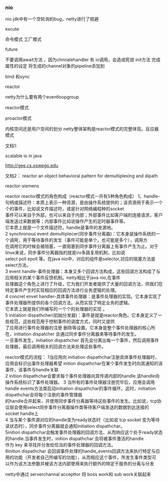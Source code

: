 ### nio 

nio jdk中有一个空轮询的bug，netty进行了规避

excute   

命令模式 
工厂模式

future


不要调用await方法 ，因为chnnalehandler 有 io调用，会造成死锁
init方法
完成属性的设定
将生成的channel对象的pipeline添加到

bind 和sync

reactor

netty为什么要有两个eventloopgroup  


reactor模式

proactor模式

内核空间还是用户空间的划分
netty整体架构是reactor模式的完整体现。反应器模式

文档1:

scalable io in java

http://gee.cs.oswego.edu


文档2：
reactor 
an object behavioral pattern for demultiplexing and dipath

reactor-siemens


reactor 
    reactor模式的角色构成（reactor模式一共有5种角色构成）
1。handle-句柄或描述符：本质上表示一种资源，是由操作系统提供的；该资源用于表示一个个的事件，比如说文件描述符，或是针对网络编程种的socket  
事件可以来自于外部，也可以来自于内部；外部事件比如客户端的连接请求，客户端发送过来数据等；内部事件比如说操作产生的定时器事件等。  
它本质上就是一个文件描述符。handle是事件的发源地。  
2 synchronous event demultiplecer(同步事件分离器)：它本身是操作系统的一个调用，用于等待事件的发生（事件可能是单个，也可能是多个），调用方  
在调用它的时候会被阻塞，一直阻塞到同步事件分离器上有事件产生为止。对于linux来说，同步事件分离器指的就是i/o多路复用机制，比如说  
select poll epoll 等。在java nio中，对应的组件是selector,对应的阻塞方法是select方法。  
3 event handle-事件处理器：本身又多个回调方法构成，这些回调方法构成了与应用相关的某个事件反馈机制。netty相比于java nio,在事件  
处理器这个角色上进行了升级，它为我们开发者提供了大量的回调方法，供我们在特定事件产生时实现相应的回调方法进行业务逻辑的处理。  
4 concret envet handler-具体事件处理器：是事件处理器的实现。它本身实现了事件处理器所提供的各个回调方法。从而实现了特定业务的逻辑。  
它本质上就是我们所编写的一个个的处理器的实现 。  
5 initiation dispathcher(初始分发器)：事件是就是reactor角色。它本身定义了一些规范，这些规范用于控制事件的调度方式，同时又提供  
了应用进行事件处理器的注册 删除等设置。它本身是整个事件处理器的核心所在，initiation dispatcher 会通过同步事件分离器来等待事件的发生。  
一旦事件发生，initiation dispathcher 首先会分离出每一个事件，然后调用事件处理器，最后调用相关的回调方法来处理这些事件。  

reactor模式的流程：
1当应用向 initiation dispathchar注册具体事件处理器时，应用会标识出事件处理器希望 inition dispathchar在某个事件发生时向其通知的该事件，该事件与handle关联  
2 inition dispathchar会要求每个事件处理器向其传递内部的handle.该handle向操作系统标识了事件处理器。
3 当所有的事件处理器注册完毕后，应用会调用handle events方法类启动initiation dispathchar的事件循环。这时，initiation dispathchar会将每个注册的事件管理器  
的handle合并起来，并使用同步事件分离器等待这些事件的发生。比如说，tcp协议层会使用select同步事件分离器操作类等待客户端发送的数据到达连接的  
socket handle上  
4 当与某个事件源对应的handle变为ready状态时（比如说 tcp socket 变为等待读状态时），同步事件分离器就会通知initiation dispathchar。  
5inition dispathchar会触发事件处理器的回调方法，从而响应这个处于ready状态的handle.当事件发生时，inition dispathchar 会将被事件激活的handle  
作为 key 来寻找并分发给恰当的事件处理器的回调方法。  
6inition dispathchar 会回调事件处理的handle_events回调方法来执行特定与应用的功能（开发者自己所编写的功能），从而相应这个事件。所发生事件类型可  
以作为该方法参数并被该方法内部使用来执行额外的特定于服务的分离与分发

netty中通过 serverchannal accepttor 将 boss work和 sub work关联起来  




